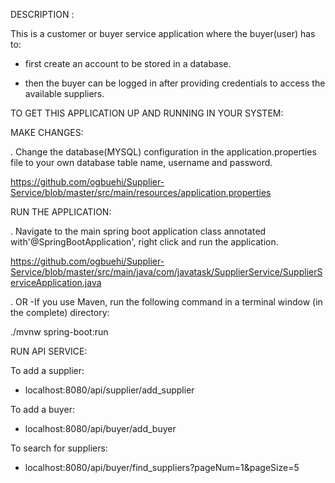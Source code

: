 DESCRIPTION :

This is a customer or buyer service application where the buyer(user) has to: 

- first create an account to be stored in a database.
  
- then the buyer can be logged in after providing credentials to access the available suppliers.

 TO GET THIS APPLICATION UP AND RUNNING IN YOUR SYSTEM:
  
  MAKE CHANGES:
  
 . Change the database(MYSQL) configuration in the application.properties file to your own database table name, username and password.
 
   https://github.com/ogbuehi/Supplier-Service/blob/master/src/main/resources/application.properties

  RUN THE APPLICATION:

 . Navigate to the main spring boot application class annotated with'@SpringBootApplication', right click and run the application.
 
   https://github.com/ogbuehi/Supplier-Service/blob/master/src/main/java/com/javatask/SupplierService/SupplierServiceApplication.java

 . OR -If you use Maven, run the following command in a terminal window (in the complete) directory: 
   
   ./mvnw spring-boot:run

   RUN API SERVICE:

   To add a supplier:

   - localhost:8080/api/supplier/add_supplier

   To add a buyer:

   - localhost:8080/api/buyer/add_buyer

   To search for suppliers:

   - localhost:8080/api/buyer/find_suppliers?pageNum=1&pageSize=5
